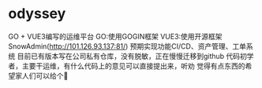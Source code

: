 # odyssey
GO + VUE3编写的运维平台
GO:使用GOGIN框架
VUE3:使用开源框架SnowAdmin(http://101.126.93.137:81/)
预期实现功能CI/CD、资产管理、工单系统
目前已有版本写在公司私有仓库，没有脱敏，正在慢慢迁移到github
代码初学者，主要干运维，有什么代码上的意见可以直接提出来，听劝
觉得有点东西的希望家人们可以给个🌟
